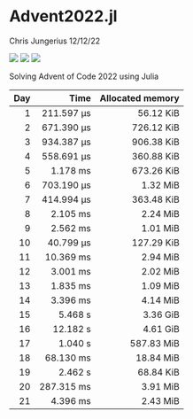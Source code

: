 Advent2022.jl
================
Chris Jungerius
12/12/22

![](https://img.shields.io/badge/day%20📅-23-blue.png)
![](https://img.shields.io/badge/stars%20⭐-46-yellow.png)
![](https://img.shields.io/badge/days%20completed-23-red.png)  

Solving Advent of Code 2022 using Julia

| Day |       Time | Allocated memory |
|----:|-----------:|-----------------:|
|   1 | 211.597 μs |        56.12 KiB |
|   2 | 671.390 μs |       726.12 KiB |
|   3 | 934.387 μs |       906.38 KiB |
|   4 | 558.691 μs |       360.88 KiB |
|   5 |   1.178 ms |       673.26 KiB |
|   6 | 703.190 μs |         1.32 MiB |
|   7 | 414.994 μs |       363.48 KiB |
|   8 |   2.105 ms |         2.24 MiB |
|   9 |   2.562 ms |         1.01 MiB |
|  10 |  40.799 μs |       127.29 KiB |
|  11 |  10.369 ms |         2.94 MiB |
|  12 |   3.001 ms |         2.02 MiB |
|  13 |   1.835 ms |         1.09 MiB |
|  14 |   3.396 ms |         4.14 MiB |
|  15 |    5.468 s |         3.36 GiB |
|  16 |   12.182 s |         4.61 GiB |
|  17 |    1.040 s |       587.83 MiB |
|  18 |  68.130 ms |        18.84 MiB |
|  19 |    2.462 s |        68.84 KiB |
|  20 | 287.315 ms |         3.91 MiB |
|  21 |   4.396 ms |         2.43 MiB |
